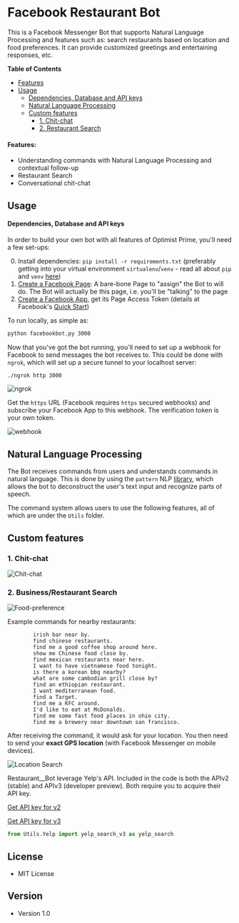 Facebook Restaurant Bot
======

This is a Facebook Messenger Bot that supports Natural Language Processing and features such as: search restaurants based on location and food preferences. It can provide customized greetings and entertaining responses, etc.


**Table of Contents**


- [Features](#features)
- [Usage](#usage)
  - [Dependencies, Database and API keys](#dependencies-database-and-api-keys)
  - [Natural Language Processing](#natural-language-processing)
  - [Custom features](#custom-features)
    - [1. Chit-chat](#1-chit-chat)
    - [2. Restaurant Search](#2-businessrestaurant-search)


#### Features:
- Understanding commands with Natural Language Processing and contextual follow-up
- Restaurant Search
- Conversational chit-chat


## Usage

#### Dependencies, Database and API keys

In order to build your own bot with all features of Optimist Prime, you'll need a few set-ups:

0. Install dependencies: `pip install -r requirements.txt` (preferably getting into your virtual environment `virtualenv`/`venv` - read all about `pip` and `venv` [here](https://packaging.python.org/installing/))
1. [Create a Facebook Page](https://www.facebook.com/pages/create/): A bare-bone Page to "assign" the Bot to will do. The Bot will actually be this page, i.e. you'll be "talking" to the page
2. [Create a Facebook App](https://developers.facebook.com/docs/apps/register), get its Page Access Token (details at Facebook's [Quick Start](https://developers.facebook.com/docs/messenger-platform/quickstart/))


To run locally, as simple as:
```bash
python facebookbot.py 3000
```

Now that you've got the bot running, you'll need to set up a webhook for Facebook to send messages the bot receives to. This could be done with `ngrok`, which will set up a secure tunnel to your localhost server:
```bash
./ngrok http 3000
```
![ngrok](https://monosnap.com/file/HJckHGSorOuoEqm6kBNFb7MQWdNeHf.png)

Get the `https` URL (Facebook requires `https` secured webhooks) and subscribe your Facebook App to this webhook. The verification token is your own token.

![webhook](https://monosnap.com/file/LJITuhaxURs7MXpDQrvDKBk7yIrBER.png)

## Natural Language Processing

The Bot receives commands from users and understands commands in natural language. This is done by using the `pattern` NLP [library](http://www.clips.ua.ac.be/pages/pattern-en), which allows the bot to deconstruct the user's text input and recognize parts of speech. 

The command system allows users to use the following features, all of which are under the `Utils` folder.

## Custom features
### 1. Chit-chat
![Chit-chat](img/chit-chat.jpg)

### 2. Business/Restaurant Search

![Food-preference](img/food-search.jpg)

Example commands for nearby restaurants:
```
		irish bar near by.
		find chinese restaurants.
		find me a good coffee shop around here.
		show me Chinese food close by.
		find mexican restaurants near here.
		I want to have vietnamese food tonight.
		is there a korean bbq nearby?
		what are some cambodian grill close by?
		find an ethiopian restaurant.
		I want mediterranean food.
		find a Target.
		find me a KFC around.
		I'd like to eat at McDonalds.
		find me some fast food places in ohio city.
		find me a brewery near downtown san francisco.
```

After receiving the command, it would ask for your location. You then need to send your **exact GPS location** (with Facebook Messenger on mobile devices). 

![Location Search](img/location-search.jpg)

Restaurant__Bot leverage Yelp's API. Included in the code is both the APIv2 (stable) and APIv3 (developer preview). Both require you to acquire their API key.

[Get API key for v2](https://www.yelp.com/developers/manage_api_keys)

[Get API key for v3](https://www.yelp.com/developers/v3/preview)

```python
from Utils.Yelp import yelp_search_v3 as yelp_search
```

## License 
* MIT License

## Version 
* Version 1.0
